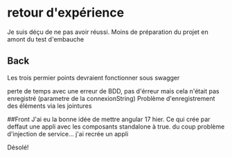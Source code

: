 # retour d'expérience

Je suis déçu de ne pas avoir réussi. Moins de préparation du projet en amont du test d'embauche

## Back

Les trois permier points devraient fonctionner sous swagger

perte de temps avec une erreur de BDD, pas d'érreur mais cela n'était pas enregistré (parametre de la connexionString)
Problème d'enregistrement des éléments via les jointures

##Front
J'ai eu la bonne idée de mettre angular 17 hier. Ce qui crée par deffaut une appli avec les composants standalone à true.
du coup problème d'injection de service... j'ai recrée un appli

Désolé!
